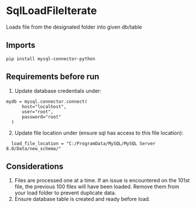 # SqlLoadFileIterate
Loads file from the designated folder into given db/table

## Imports
  ```
pip install mysql-connector-python
  ```

## Requirements before run
1. Update database credentials under:
  ```
 mydb = mysql.connector.connect(
        host="localhost",
        user="root",
        password="root"
    )
```
2. Update file location under (ensure sql has access to this file location): 
  ```
    load_file_location = "C:/ProgramData/MySQL/MySQL Server 8.0/Data/new_schema/"
```

## Considerations
1. Files are processed one at a time. If an issue is encountered on the 101st file, the previous 100 files will have been loaded. Remove them from your load folder to prevent duplicate data.
2. Ensure database table is created and ready before load.
